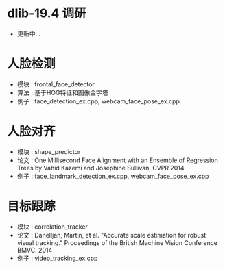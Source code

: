 # dlib-19.4 调研
 - 更新中...

# 人脸检测
 - 模块 : frontal_face_detector
 - 算法 : 基于HOG特征和图像金字塔
 - 例子 : face_detection_ex.cpp, webcam_face_pose_ex.cpp
 
# 人脸对齐
 - 模块 : shape_predictor
 - 论文 : One Millisecond Face Alignment with an Ensemble of Regression Trees by Vahid Kazemi and Josephine Sullivan, CVPR 2014
 - 例子 : face_landmark_detection_ex.cpp, webcam_face_pose_ex.cpp

# 目标跟踪
 - 模块 : correlation_tracker
 - 论文 : Danelljan, Martin, et al. "Accurate scale estimation for robust visual tracking." Proceedings of the British Machine Vision Conference BMVC. 2014
 - 例子 : video_tracking_ex.cpp